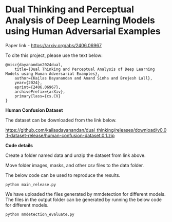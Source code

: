 # Dual Thinking and Perceptual Analysis of Deep Learning Models using Human Adversarial Examples

Paper link - https://arxiv.org/abs/2406.06967

To cite this project, please use the text below:
```
@misc{dayanandan2024dual,
    title={Dual Thinking and Perceptual Analysis of Deep Learning Models using Human Adversarial Examples},
    author={Kailas Dayanandan and Anand Sinha and Brejesh Lall},
    year={2024},
    eprint={2406.06967},
    archivePrefix={arXiv},
    primaryClass={cs.CV}
}
```

**Human Confusion Dataset** 

The dataset can be downloaded from the link below.

https://github.com/kailasdayanandan/dual_thinking/releases/download/v0.0.1-dataset-release/human-confusion-dataset.0.1.zip


**Code details**

Create a folder named data and unzip the dataset from link above. 

Move folder images, masks, and other csv files to the data folder.

The below code can be used to reproduce the results.

```
python main_release.py
```

We have uploaded the files generated by mmdetection for different models.
The files in the output folder can be generated by running the below code for different models.

```
python mmdetection_evaluate.py
```
